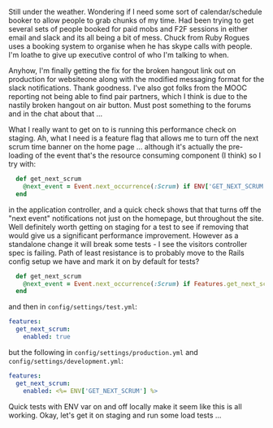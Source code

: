 Still under the weather. Wondering if I need some sort of calendar/schedule booker to allow people to grab chunks of my time.  Had been trying to get several sets of people booked for paid mobs and F2F sessions in either email and slack and its all being a bit of mess.  Chuck from Ruby Rogues uses a booking system to organise when he has skype calls with people.  I'm loathe to give up executive control of who I'm talking to when.  

Anyhow, I'm finally getting the fix for the broken hangout link out on production for websiteone along with the modified messaging format for the slack notifications.  Thank goodness.  I've also got folks from the MOOC reporting not being able to find pair partners, which I think is due to the nastily broken hangout on air button.  Must post something to the forums and in the chat about that ...

What I really want to get on to is running this performance check on staging.  Ah, what I need is a feature flag that allows me to turn off the next scrum time banner on the home page ... although it's actually the pre-loading of the event that's the resource consuming component (I think) so I try with:

```rb
  def get_next_scrum
    @next_event = Event.next_occurrence(:Scrum) if ENV['GET_NEXT_SCRUM']
  end
```

in the application controller, and a quick check shows that that turns off the "next event" notifications not just on the homepage, but throughout the site.  Well definitely worth getting on staging for a test to see if removing that would give us a significant performance improvement.  However as a standalone change it will break some tests - I see the visitors controller spec is failing.  Path of least resistance is to probably move to the Rails config setup we have and mark it on by default for tests?

```rb
  def get_next_scrum
    @next_event = Event.next_occurrence(:Scrum) if Features.get_next_scrum.enabled
  end
```

and then in `config/settings/test.yml`:

```yml
features:
  get_next_scrum:
    enabled: true
```

but the following in `config/settings/production.yml` and `config/settings/development.yml`:

```yml
features:
  get_next_scrum:
    enabled: <%= ENV['GET_NEXT_SCRUM'] %>
```    

Quick tests with ENV var on and off locally make it seem like this is all working.  Okay, let's get it on staging and run some load tests ...

